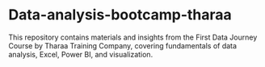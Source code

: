 # Data-analysis-bootcamp-tharaa
This repository contains materials and insights from the First Data Journey Course by Tharaa Training Company, covering fundamentals of data analysis, Excel, Power BI, and visualization.
